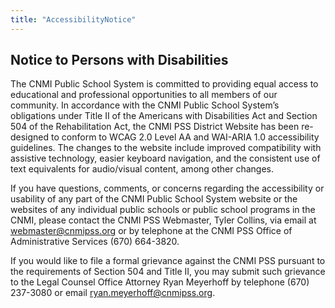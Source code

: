 ```yaml
---
title: "AccessibilityNotice"
---
```


## Notice to Persons with Disabilities

The CNMI Public School System is committed to providing equal access to educational and professional opportunities to all members of our community.  In accordance with the CNMI Public School System’s obligations under Title II of the Americans with Disabilities Act and Section 504 of the Rehabilitation Act, the CNMI PSS District Website has been re-designed to conform to WCAG 2.0 Level AA and WAI-ARIA 1.0 accessibility guidelines.  The changes to the website include improved compatibility with assistive technology, easier keyboard navigation, and the consistent use of text equivalents for audio/visual content, among other changes.

If you have questions, comments, or concerns regarding the accessibility or usability of any part of the CNMI Public School System website or the websites of any individual public schools or public school programs in the CNMI, please contact the CNMI PSS Webmaster, Tyler Collins, via email at webmaster@cnmipss.org or by telephone at the CNMI PSS Office of Administrative Services (670) 664-3820.

If you would like to file a formal grievance against the CNMI PSS pursuant to the requirements of Section 504 and Title II, you may submit such grievance to the Legal Counsel Office Attorney Ryan Meyerhoff by telephone (670) 237-3080 or email ryan.meyerhoff@cnmipss.org.
